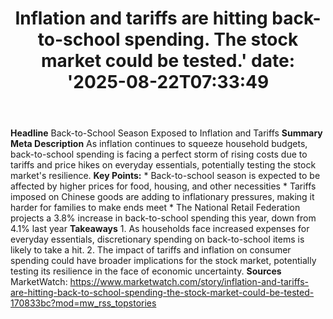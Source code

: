 ﻿---
title: "Inflation and tariffs are hitting back-to-school spending. The stock market could be tested.'
date: '2025-08-22T07:33:49"
category: "Markets"
summary: ""
slug: "inflation and tariffs are hitting backtoschool spending the "
source_urls:
  - "https://www.marketwatch.com/story/inflation-and-tariffs-are-hitting-back-to-school-spending-the-stock-market-could-be-tested-170833bc?mod=mw_rss_topstories"
seo:
  title: "Inflation and tariffs are hitting back-to-school spending. The stock market could be tested. | Hash n Hedge'
  description: '"
  keywords: ["news", "markets", "brief"]
---
**Headline** Back-to-School Season Exposed to Inflation and Tariffs  **Summary Meta Description** As inflation continues to squeeze household budgets, back-to-school spending is facing a perfect storm of rising costs due to tariffs and price hikes on everyday essentials, potentially testing the stock market's resilience.  **Key Points:**  * Back-to-school season is expected to be affected by higher prices for food, housing, and other necessities * Tariffs imposed on Chinese goods are adding to inflationary pressures, making it harder for families to make ends meet * The National Retail Federation projects a 3.8% increase in back-to-school spending this year, down from 4.1% last year  **Takeaways**  1. As households face increased expenses for everyday essentials, discretionary spending on back-to-school items is likely to take a hit. 2. The impact of tariffs and inflation on consumer spending could have broader implications for the stock market, potentially testing its resilience in the face of economic uncertainty.  **Sources** MarketWatch: https://www.marketwatch.com/story/inflation-and-tariffs-are-hitting-back-to-school-spending-the-stock-market-could-be-tested-170833bc?mod=mw_rss_topstories 
